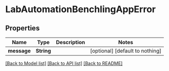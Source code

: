 # LabAutomationBenchlingAppError


## Properties
Name | Type | Description | Notes
------------ | ------------- | ------------- | -------------
**message** | **String** |  | [optional] [default to nothing]


[[Back to Model list]](../README.md#models) [[Back to API list]](../README.md#api-endpoints) [[Back to README]](../README.md)


